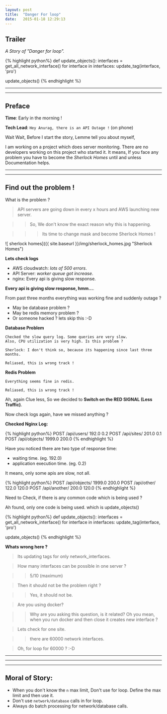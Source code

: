 ```yaml
---
layout: post
title:  "Danger For loop"
date:   2015-01-18 12:29:13
---
```


## Trailer

*A Story of "Danger for loop".*

{% highlight python%}
def update_objects():
    interfaces = get_all_network_interface()
    for interface in interfaces:
        update_tag(interface, 'pro')

update_objects()
{% endhighlight %}

----
****

## Preface

**Time**: Early in the morning !

**Tech Lead**: ```Hey Anurag, there is an API Outage !``` (on phone)

Wait Wait, Before I start the story, Lemme tell you about myself, 

I am working on a project which does server monitoring. There are no developers working on this project who started it. It means, If you face any problem you have to become the *Sherlock Homes* until and unless Documentation helps.

----
****

## Find out the problem !

What is the problem ?

> API servers are going down in every x hours and AWS launching new server.

>> So, We don't know the exact reason why this is happening.

>>> Its time to change mask and become Sherlock Homes !

![ sherlock homes]({{ site.baseurl }}/img/sherlock_homes.jpg "Sherlock Homes")


**Lets check logs**

* AWS cloudwatch:  *lots of 500 errors*.
* API Server: *worker queue got increase*.
* nginx: Every api is giving slow response.

**Every api is giving slow response, hmm...**. 

From past three months everything was working fine and suddenly outage ?

* May be database problem ?
* May be redis memory problem ?
* Or someone hacked ? lets skip this :-D


**Database Problem**

	Checked the slow query log. Some queries are very slow.
	Also, CPU utilization is very high. Is this problem ?
	
	Sherlock: I don't think so, because its happening since last three months.

	Reliased, this is wrong track !


**Redis Problem**
	
	Everything seems fine in redis.

	Reliased, this is wrong track !


Ah, again Clue less, So we decided to **Switch on the RED SIGNAL (Less Traffic)**.

Now check logs again, have we missed anything ?

**Checked Nginx Log:**

{% highlight python%}
POST /api/users/ 192.0 0.2
POST /api/sites/ 201.0 0.1
POST /api/objects/ 1999.0 200.0
{% endhighlight %}

Have you noticed there are two type of response time:

* waiting time. (eg. 192.0)
* application execution time. (eg. 0.2)

It means, only some apis are slow, not all.

{% highlight python%}
POST /api/objects/ 1999.0 200.0
POST /api/other/ 122.0 120.0
POST /api/another/ 200.0 120.0
{% endhighlight %}

Need to Check, if there is any common code which is being used ? 

Ah found, only one code is being used. which is update_objects()


{% highlight python%}
def update_objects():
    interfaces = get_all_network_interface()
    for interface in interfaces:
        update_tag(interface, 'pro')

update_objects()
{% endhighlight %}


**Whats wrong here ?**

> Its updating tags for only network_interfaces.

> How many interfaces can be possible in one server ? 

>> 5/10 (maximum)

> Then it should not be the problem right ?

>> Yes, it should not be.

> Are you using docker?

>> Why are you asking this question, is it related? 
Oh you mean, when you run docker and then close it creates new interface ?

> Lets check for one site.

>> there are 60000 network interfaces.

>Oh, for loop for 60000 ? :-D
----

----
****


## Moral of Story:

* When you don't know the `n` max limit, Don't use for loop. Define the max limit and then use it.
* Don't use `network/database` calls in for loop.
* Always do batch processing for network/database calls.

